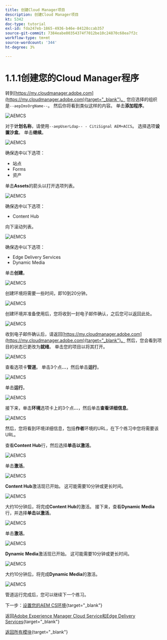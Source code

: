 ```yaml
---
title: 创建Cloud Manager项目
description: 创建Cloud Manager项目
kt: 5342
doc-type: tutorial
exl-id: fda247eb-1865-4936-b46e-84128ccab357
source-git-commit: 7384eabe00354374f7012be10c24870c68ea7f2c
workflow-type: tm+mt
source-wordcount: '344'
ht-degree: 3%

---
```


# 1.1.1创建您的Cloud Manager程序

转到[https://my.cloudmanager.adobe.com](https://my.cloudmanager.adobe.com){target="_blank"}。 您应选择的组织是`--aepImsOrgName--`。 然后你将看到类似这样的内容。 单击&#x200B;**添加程序**。

![AEMCS](./images/aemcs1.png)

对于&#x200B;**计划名称**，请使用`--aepUserLdap-- - CitiSignal AEM+ACCS`。 选择选项&#x200B;**设置沙盒**。 单击&#x200B;**继续**。

![AEMCS](./images/aemcs2.png)

确保选中以下选项：

- 站点
- Forms
- 资产

单击&#x200B;**Assets**&#x200B;的箭头以打开选项列表。

![AEMCS](./images/aemcs3.png)

确保选中以下选项：

- Content Hub

向下滚动列表。

![AEMCS](./images/aemcs3a.png)

确保选中以下选项：

- Edge Delivery Services
- Dynamic Media

单击&#x200B;**创建**。

![AEMCS](./images/aemcs3b.png)

创建环境将需要一些时间，即10到20分钟。

![AEMCS](./images/aemcs4.png)

创建环境并准备使用后，您将收到一封电子邮件确认，之后您可以返回此处。

![AEMCS](./images/aemcs5.png)

收到电子邮件确认后，请返回[https://my.cloudmanager.adobe.com](https://my.cloudmanager.adobe.com){target="_blank"}。 然后，您会看到项目的状态已更改为&#x200B;**就绪**。 单击您的项目以将其打开。

![AEMCS](./images/aemcs6.png)

查看选项卡&#x200B;**管道**。 单击3个点&#x200B;**...**，然后单击&#x200B;**运行**。

![AEMCS](./images/aemcs7.png)

单击&#x200B;**运行**。

![AEMCS](./images/aemcs8.png)

接下来，单击&#x200B;**环境**&#x200B;选项卡上的3个点&#x200B;**...**，然后单击&#x200B;**查看详细信息**。

![AEMCS](./images/aemcs9.png)

然后，您将看到环境详细信息，包括&#x200B;**作者**&#x200B;环境的URL，在下个练习中您将需要该URL。

查看&#x200B;**Content Hub**&#x200B;行，然后选择&#x200B;**单击以激活**。

![AEMCS](./images/aemcs10.png)

单击&#x200B;**激活**。

![AEMCS](./images/aemcsact1.png)

**Content Hub**&#x200B;激活现已开始。 这可能需要10分钟或更长时间。

![AEMCS](./images/aemcsact2.png)

大约10分钟后，将完成&#x200B;**Content Hub**的激活。
接下来，查看**Dynamic Media**&#x200B;行，并选择&#x200B;**单击以激活**。

![AEMCS](./images/aemcsact3.png)

单击&#x200B;**激活**。

![AEMCS](./images/aemcsact4.png)

**Dynamic Media**&#x200B;激活现已开始。 这可能需要10分钟或更长时间。

![AEMCS](./images/aemcsact5.png)

大约10分钟后，将完成&#x200B;**Dynamic Media**&#x200B;的激活。

![AEMCS](./images/aemcsact6.png)

管道运行完成后，您可以继续下一个练习。

下一步：[设置您的AEM CS环境](./ex2.md){target="_blank"}

返回[Adobe Experience Manager Cloud Service和Edge Delivery Services](./aemcs.md){target="_blank"}

[返回所有模块](./../../../overview.md){target="_blank"}
